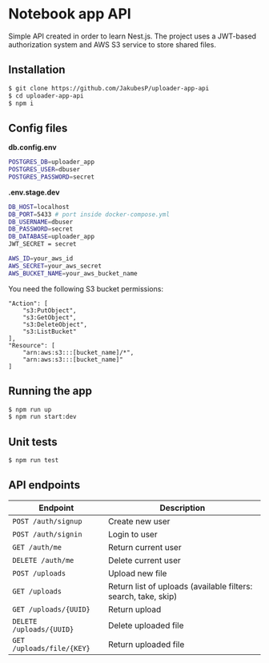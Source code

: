 # Notebook app API
Simple API created in order to learn Nest.js. The project uses a JWT-based authorization system and AWS S3 service to store shared files.

## Installation

```bash
$ git clone https://github.com/JakubesP/uploader-app-api
$ cd uploader-app-api
$ npm i
```
## Config files
**db.config.env**
```sh
POSTGRES_DB=uploader_app
POSTGRES_USER=dbuser
POSTGRES_PASSWORD=secret
```
**.env.stage.dev**
```sh
DB_HOST=localhost
DB_PORT=5433 # port inside docker-compose.yml
DB_USERNAME=dbuser
DB_PASSWORD=secret
DB_DATABASE=uploader_app
JWT_SECRET = secret

AWS_ID=your_aws_id
AWS_SECRET=your_aws_secret
AWS_BUCKET_NAME=your_aws_bucket_name
```

You need the following S3 bucket permissions:

```
"Action": [
    "s3:PutObject",
    "s3:GetObject",
    "s3:DeleteObject",
    "s3:ListBucket"
],
"Resource": [
    "arn:aws:s3:::[bucket_name]/*",
    "arn:aws:s3:::[bucket_name]"
]
```

## Running the app

```bash
$ npm run up
$ npm run start:dev
```

## Unit tests

```bash
$ npm run test
```

## API endpoints

Endpoint  | Description
------------- | -------------
`POST /auth/signup`  | Create new user
`POST /auth/signin`  | Login to user
`GET /auth/me`  | Return current user
`DELETE /auth/me`  | Delete current user
`POST /uploads`  | Upload new file
`GET /uploads`  | Return list of uploads (available filters: search, take, skip)
`GET /uploads/{UUID}`  | Return upload
`DELETE /uploads/{UUID}`  | Delete uploaded file
`GET /uploads/file/{KEY}`  | Return uploaded file


